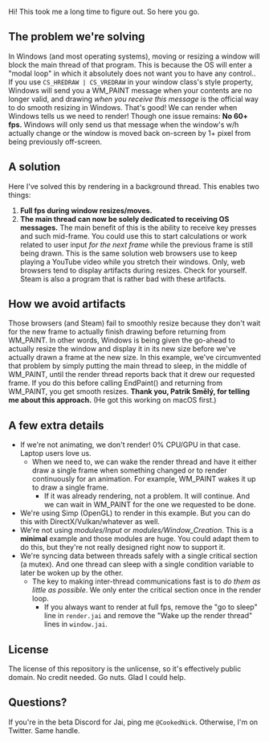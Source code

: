 Hi! This took me a long time to figure out. So here you go.

## The problem we're solving
In Windows (and most operating systems), moving or resizing a window will block the main thread of that program. This is because the OS will enter a "modal loop" in which it absolutely does not want you to have any control..
If you use `CS_HREDRAW | CS_VREDRAW` in your window class's style property, Windows will send you a WM_PAINT message when your contents are no longer valid, and drawing *when you receive this message* is the official way to do smooth resizing in Windows.
That's good! We can render when Windows tells us we need to render! Though one issue remains: **No 60+ fps.** Windows will only send us that message when the window's w/h actually change or the window is moved back on-screen by 1+ pixel from being previously off-screen.

## A solution
Here I've solved this by rendering in a background thread. This enables two things:
1. **Full fps during window resizes/moves.**
2. **The main thread can now be solely dedicated to receiving OS messages.** The main benefit of this is the ability to receive key presses and such mid-frame. You could use this to start calculations or work related to user input *for the next frame* while the previous frame is still being drawn.
This is the same solution web browsers use to keep playing a YouTube video while you stretch their windows. Only, web browsers tend to display artifacts during resizes. Check for yourself. Steam is also a program that is rather bad with these artifacts.

## How we avoid artifacts
Those browsers (and Steam) fail to smoothly resize because they don't wait for the new frame to actually finish drawing before returning from WM_PAINT.
In other words, Windows is being given the go-ahead to actually resize the window and display it in its new size before we've actually drawn a frame at the new size.
In this example, we've circumvented that problem by simply putting the main thread to sleep, in the middle of WM_PAINT, until the render thread reports back that it drew our requested frame. If you do this before calling EndPaint() and returning from WM_PAINT, you get smooth resizes.
**Thank you, Patrik Smělý, for telling me about this approach.** (He got this working on macOS first.)

## A few extra details
- If we're not animating, we don't render! 0% CPU/GPU in that case. Laptop users love us.
  - When we need to, we can wake the render thread and have it either draw a single frame when something changed or to render continuously for an animation. For example, WM_PAINT wakes it up to draw a single frame.
    - If it was already rendering, not a problem. It will continue. And we can wait in WM_PAINT for the one we requested to be done.
- We're using Simp (OpenGL) to render in this example. But you can do this with DirectX/Vulkan/whatever as well.
- We're not using *modules/Input* or *modules/Window_Creation*. This is a **minimal** example and those modules are huge. You could adapt them to do this, but they're not really designed right now to support it.
- We're syncing data between threads safely with a single critical section (a mutex). And one thread can sleep with a single condition variable to later be woken up by the other.
  - The key to making inter-thread communications fast is to _do them as little as possible_. We only enter the critical section once in the render loop.
    - If you always want to render at full fps, remove the "go to sleep" line in `render.jai` and remove the "Wake up the render thread" lines in `window.jai`.

## License
The license of this repository is the unlicense, so it's effectively public domain. No credit needed. Go nuts. Glad I could help.

## Questions?
If you're in the beta Discord for Jai, ping me `@CookedNick`. Otherwise, I'm on Twitter. Same handle.
